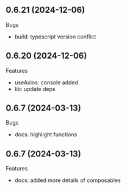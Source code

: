 ## 0.6.21 (2024-12-06)

Bugs

- build: typescript version conflict

## 0.6.20 (2024-12-06)

Features

- useAxios: console added
- lib: update deps

## 0.6.7 (2024-03-13)

Bugs

- docs: highlight functions

## 0.6.7 (2024-03-13)

Features

- docs: added more details of composables
